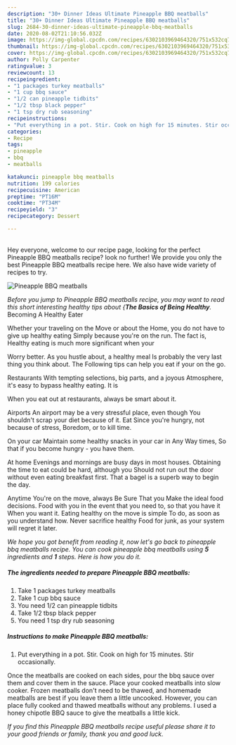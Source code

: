 ```yaml
---
description: "30+ Dinner Ideas Ultimate Pineapple BBQ meatballs"
title: "30+ Dinner Ideas Ultimate Pineapple BBQ meatballs"
slug: 2684-30-dinner-ideas-ultimate-pineapple-bbq-meatballs
date: 2020-08-02T21:10:56.032Z
image: https://img-global.cpcdn.com/recipes/6302103969464320/751x532cq70/pineapple-bbq-meatballs-recipe-main-photo.jpg
thumbnail: https://img-global.cpcdn.com/recipes/6302103969464320/751x532cq70/pineapple-bbq-meatballs-recipe-main-photo.jpg
cover: https://img-global.cpcdn.com/recipes/6302103969464320/751x532cq70/pineapple-bbq-meatballs-recipe-main-photo.jpg
author: Polly Carpenter
ratingvalue: 3
reviewcount: 13
recipeingredient:
- "1 packages turkey meatballs"
- "1 cup bbq sauce"
- "1/2 can pineapple tidbits"
- "1/2 tbsp black pepper"
- "1 tsp dry rub seasoning"
recipeinstructions:
- "Put everything in a pot. Stir. Cook on high for 15 minutes. Stir occasionally."
categories:
- Recipe
tags:
- pineapple
- bbq
- meatballs

katakunci: pineapple bbq meatballs 
nutrition: 199 calories
recipecuisine: American
preptime: "PT16M"
cooktime: "PT34M"
recipeyield: "3"
recipecategory: Dessert

---
```

<br>
Hey everyone, welcome to our recipe page, looking for the perfect Pineapple BBQ meatballs recipe? look no further! We provide you only the best Pineapple BBQ meatballs recipe here. We also have wide variety of recipes to try.
<br>


![Pineapple BBQ meatballs](https://img-global.cpcdn.com/recipes/6302103969464320/751x532cq70/pineapple-bbq-meatballs-recipe-main-photo.jpg)

<i>Before you jump to Pineapple BBQ meatballs recipe, you may want to read this short interesting healthy tips about {<strong>The Basics of Being Healthy</strong>.</i>
Becoming A Healthy Eater

Whether your traveling on the Move or about the
Home, you do not have to give up healthy eating
Simply because you're on the run. The fact is,
Healthy eating is much more significant when your



Worry better. As you hustle about, a healthy meal
Is probably the very last thing you think about. The
Following tips can help you eat if your on the go.

Restaurants
With tempting selections, big parts, and a joyous 
Atmosphere, it's easy to bypass healthy eating. It is 


When you eat out at restaurants, always be smart
about it.

Airports
An airport may be a very stressful place, even though 
You shouldn't scrap your diet because of it. Eat
Since you're hungry, not because of stress,
Boredom, or to kill time.

On your car
Maintain some healthy snacks in your car in Any Way times,
So that if you become hungry - you have them.

At home
Evenings and mornings are busy days in most houses.
Obtaining the time to eat could be hard, although you
Should not run out the door without even eating breakfast
first. 
That a bagel is a superb way to begin the day.

Anytime You're on the move, always Be Sure That you
Make the ideal food decisions. 
Food with you in the event that you need to, so that you have it
When you want it. Eating healthy on the move is simple 
To do, as soon as you understand how. Never sacrifice healthy
Food for junk, as your system will regret it later.


<i>We hope you got benefit from reading it, now let's go back to pineapple bbq meatballs recipe. You can cook pineapple bbq meatballs using <strong>5</strong> ingredients and <strong>1</strong> steps. Here is how you do it.
</i>

##### The ingredients needed to prepare Pineapple BBQ meatballs:

1. Take 1 packages turkey meatballs
1. Take 1 cup bbq sauce
1. You need 1/2 can pineapple tidbits
1. Take 1/2 tbsp black pepper
1. You need 1 tsp dry rub seasoning


##### Instructions to make Pineapple BBQ meatballs:

1. Put everything in a pot. Stir. Cook on high for 15 minutes. Stir occasionally.


Once the meatballs are cooked on each sides, pour the bbq sauce over them and cover them in the sauce. Place your cooked meatballs into slow cooker. Frozen meatballs don&#39;t need to be thawed, and homemade meatballs are best if you leave them a little uncooked. However, you can place fully cooked and thawed meatballs without any problems. I used a honey chipotle BBQ sauce to give the meatballs a little kick. 

<i>If you find this Pineapple BBQ meatballs recipe useful please share it to your good friends or family, thank you and good luck.</i>
